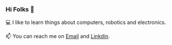### Hi Folks 👋

💻 I like to learn things about computers, robotics and electronics.


📫 You can reach me on [Email](mailto:yohan.legars@gmail.com) and [Linkdin](https://www.linkedin.com/in/yohan-le-gars-3264731b4/).
